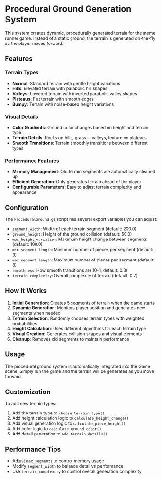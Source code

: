 # Procedural Ground Generation System

This system creates dynamic, procedurally generated terrain for the meme runner game. Instead of a static ground, the terrain is generated on-the-fly as the player moves forward.

## Features

### Terrain Types
- **Normal**: Standard terrain with gentle height variations
- **Hills**: Elevated terrain with parabolic hill shapes
- **Valleys**: Lowered terrain with inverted parabolic valley shapes
- **Plateaus**: Flat terrain with smooth edges
- **Bumpy**: Terrain with noise-based height variations

### Visual Details
- **Color Gradients**: Ground color changes based on height and terrain type
- **Terrain Details**: Rocks on hills, grass in valleys, texture on plateaus
- **Smooth Transitions**: Terrain smoothly transitions between different types

### Performance Features
- **Memory Management**: Old terrain segments are automatically cleaned up
- **Efficient Generation**: Only generates terrain ahead of the player
- **Configurable Parameters**: Easy to adjust terrain complexity and appearance

## Configuration

The `ProceduralGround.gd` script has several export variables you can adjust:

- `segment_width`: Width of each terrain segment (default: 200.0)
- `ground_height`: Height of the ground collision (default: 50.0)
- `max_height_variation`: Maximum height change between segments (default: 100.0)
- `min_segment_length`: Minimum number of pieces per segment (default: 3)
- `max_segment_length`: Maximum number of pieces per segment (default: 8)
- `smoothness`: How smooth transitions are (0-1, default: 0.3)
- `terrain_complexity`: Overall complexity of terrain (default: 0.7)

## How It Works

1. **Initial Generation**: Creates 5 segments of terrain when the game starts
2. **Dynamic Generation**: Monitors player position and generates new segments when needed
3. **Terrain Selection**: Randomly chooses terrain types with weighted probabilities
4. **Height Calculation**: Uses different algorithms for each terrain type
5. **Visual Creation**: Generates collision shapes and visual elements
6. **Cleanup**: Removes old segments to maintain performance

## Usage

The procedural ground system is automatically integrated into the Game scene. Simply run the game and the terrain will be generated as you move forward.

## Customization

To add new terrain types:
1. Add the terrain type to `choose_terrain_type()`
2. Add height calculation logic to `calculate_height_change()`
3. Add visual generation logic to `calculate_piece_height()`
4. Add color logic to `calculate_ground_color()`
5. Add detail generation to `add_terrain_details()`

## Performance Tips

- Adjust `max_segments` to control memory usage
- Modify `segment_width` to balance detail vs performance
- Use `terrain_complexity` to control overall generation complexity 